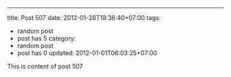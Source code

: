 ---
title: Post 507
date: 2012-01-28T19:36:40+07:00
tags:
  - random post
  - post has 5
category:
  - random post
  - post has 0
updated: 2012-01-01T06:03:25+07:00

This is content of post 507